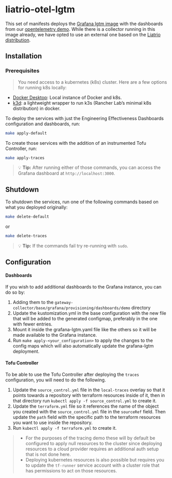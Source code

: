 # liatrio-otel-lgtm

This set of manifests deploys the [Grafana lgtm image](https://github.com/grafana/docker-otel-lgtm) with the dashboards from our [opentelemetry demo](https://github.com/liatrio/opentelemetry-demo/tree/main).  While there is a collector running in this image already, we have opted to use an external one based on the [Liatrio distribution](https://github.com/liatrio/liatrio-otel-collector).

## Installation

### Prerequisites

> You need access to a kubernetes (k8s) cluster. Here are a few options for running k8s locally:

- [Docker Desktop](https://www.docker.com/products/docker-desktop/): Local instance of Docker and k8s.
- [k3d](https://k3d.io/v5.6.3/): a lightweight wrapper to run k3s (Rancher Lab’s minimal k8s distribution) in docker.

To deploy the services with just the Engineering Effectiveness Dashboards configuration and dashboards, run:

```bash
make apply-default
```

To create those services with the addition of an instrumented Tofu Controller, run:

```bash
make apply-traces
```

> :bulb: **Tip:** After running either of those commands, you can access the Grafana dashboard at `http://localhost:3000`.

## Shutdown

To shutdown the services, run one of the following commands based on what you deployed originally:

```bash
make delete-default
```
or

```bash
make delete-traces
```

> :bulb: **Tip:** If the commands fail try re-running with `sudo`.


## Configuration
#### Dashboards
If you wish to add additional dashboards to the Grafana instance, you can do so by:
1.  Adding them to the `gateway-collector/base/grafana/provisioning/dashboards/demo` directory
2.  Update the kustomization.yml in the base configuration with the new file that will be added to the generated configmap, preferably in the one with fewer entries.
3.  Mount it inside the grafana-lgtm.yaml file like the others so it will be made available to the Grafana instance.
4.  Run `make apply-<your_configuration>` to apply the changes to the config maps which will also automatically update the grafana-lgtm deployment.

#### Tofu Controller

To be able to use the Tofu Controller after deploying the `traces` configuration, you will need to do the following.

1. Update the `source_control.yml` file in the `local-traces` overlay so that it points towards a repository with terraform resources inside of it, then in that directory run `kubectl apply -f source_control.yml` to create it.
2. Update the `terraform.yml` file so it references the name of the object you created with the `source_control.yml` file in the `sourceRef` field.  Then update the `path` field with the specific path to the terraform resources you want to use inside the repository.
3. Run `kubectl apply -f terraform.yml` to create it.
>  - For the purposes of the tracing demo these will by default be configured to apply null resources to the cluster since deploying resources to a cloud provider requires an additional auth setup that is not done here. 
>  - Deploying kubernetes resources is also possible but requires you to update the `tf-runner` service account with a cluster role that has permissions to act on those resources.
